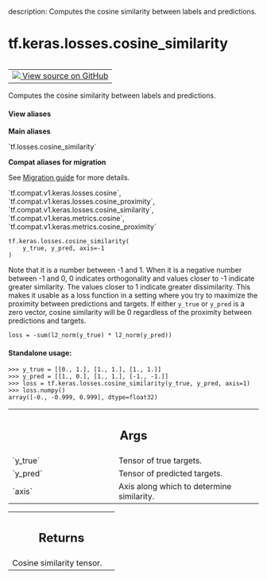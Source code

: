 description: Computes the cosine similarity between labels and predictions.

<div itemscope itemtype="http://developers.google.com/ReferenceObject">
<meta itemprop="name" content="tf.keras.losses.cosine_similarity" />
<meta itemprop="path" content="Stable" />
</div>

# tf.keras.losses.cosine_similarity

<!-- Insert buttons and diff -->

<table class="tfo-notebook-buttons tfo-api nocontent" align="left">
<td>
  <a target="_blank" href="https://github.com/keras-team/keras/tree/v2.7.0/keras/losses.py#L1924-L1966">
    <img src="https://www.tensorflow.org/images/GitHub-Mark-32px.png" />
    View source on GitHub
  </a>
</td>
</table>



Computes the cosine similarity between labels and predictions.

<section class="expandable">
  <h4 class="showalways">View aliases</h4>
  <p>
<b>Main aliases</b>
<p>`tf.losses.cosine_similarity`</p>

<b>Compat aliases for migration</b>
<p>See
<a href="https://www.tensorflow.org/guide/migrate">Migration guide</a> for
more details.</p>
<p>`tf.compat.v1.keras.losses.cosine`, `tf.compat.v1.keras.losses.cosine_proximity`, `tf.compat.v1.keras.losses.cosine_similarity`, `tf.compat.v1.keras.metrics.cosine`, `tf.compat.v1.keras.metrics.cosine_proximity`</p>
</p>
</section>

<pre class="devsite-click-to-copy prettyprint lang-py tfo-signature-link">
<code>tf.keras.losses.cosine_similarity(
    y_true, y_pred, axis=-1
)
</code></pre>



<!-- Placeholder for "Used in" -->

Note that it is a number between -1 and 1. When it is a negative number
between -1 and 0, 0 indicates orthogonality and values closer to -1
indicate greater similarity. The values closer to 1 indicate greater
dissimilarity. This makes it usable as a loss function in a setting
where you try to maximize the proximity between predictions and
targets. If either `y_true` or `y_pred` is a zero vector, cosine
similarity will be 0 regardless of the proximity between predictions
and targets.

`loss = -sum(l2_norm(y_true) * l2_norm(y_pred))`

#### Standalone usage:



```
>>> y_true = [[0., 1.], [1., 1.], [1., 1.]]
>>> y_pred = [[1., 0.], [1., 1.], [-1., -1.]]
>>> loss = tf.keras.losses.cosine_similarity(y_true, y_pred, axis=1)
>>> loss.numpy()
array([-0., -0.999, 0.999], dtype=float32)
```

<!-- Tabular view -->
 <table class="responsive fixed orange">
<colgroup><col width="214px"><col></colgroup>
<tr><th colspan="2"><h2 class="add-link">Args</h2></th></tr>

<tr>
<td>
`y_true`
</td>
<td>
Tensor of true targets.
</td>
</tr><tr>
<td>
`y_pred`
</td>
<td>
Tensor of predicted targets.
</td>
</tr><tr>
<td>
`axis`
</td>
<td>
Axis along which to determine similarity.
</td>
</tr>
</table>



<!-- Tabular view -->
 <table class="responsive fixed orange">
<colgroup><col width="214px"><col></colgroup>
<tr><th colspan="2"><h2 class="add-link">Returns</h2></th></tr>
<tr class="alt">
<td colspan="2">
Cosine similarity tensor.
</td>
</tr>

</table>

